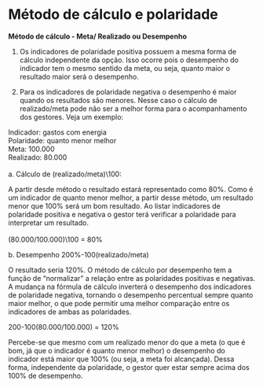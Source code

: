 # Método de cálculo e polaridade

**Método de cálculo - Meta/ Realizado ou Desempenho**

1. Os indicadores de polaridade positiva possuem a mesma forma de cálculo independente da opção. Isso ocorre pois o desempenho do indicador tem o mesmo sentido da meta, ou seja, quanto maior o resultado maior será o desempenho.
   
3. Para os indicadores de polaridade negativa o desempenho é maior quando os resultados são menores. Nesse caso o cálculo de realizado/meta pode não ser a melhor forma para o acompanhamento dos gestores. Veja um exemplo:

Indicador: gastos com energia  
Polaridade: quanto menor melhor  
Meta: 100.000  
Realizado: 80.000  
<br/>a. Cálculo de (realizado/meta)\100:

A partir desde método o resultado estará representado como 80%. Como é um indicador de quanto menor melhor, a partir desse método, um resultado menor que 100% será um bom resultado. Ao listar indicadores de polaridade positiva e negativa o gestor terá verificar a polaridade para interpretar um resultado.  
<br/>(80.000/100.000)\100 = 80%

b. Desempenho 200%-100\(realizado/meta)

O resultado seria 120%. O método de cálculo por desempenho tem a função de “normalizar” a relação entre as polaridades positivas e negativas. A mudança na fórmula de cálculo inverterá o desempenho dos indicadores de polaridade negativa, tornando o desempenho percentual sempre quanto maior melhor, o que pode permitir uma melhor comparação entre os indicadores de ambas as polaridades.

200-100\(80.000/100.000) = 120%

Percebe-se que mesmo com um realizado menor do que a meta (o que é bom, já que o indicador é quanto menor melhor) o desempenho do indicador está maior que 100% (ou seja, a meta foi alcançada). Dessa forma, independente da polaridade, o gestor quer estar sempre acima dos 100% de desempenho.

